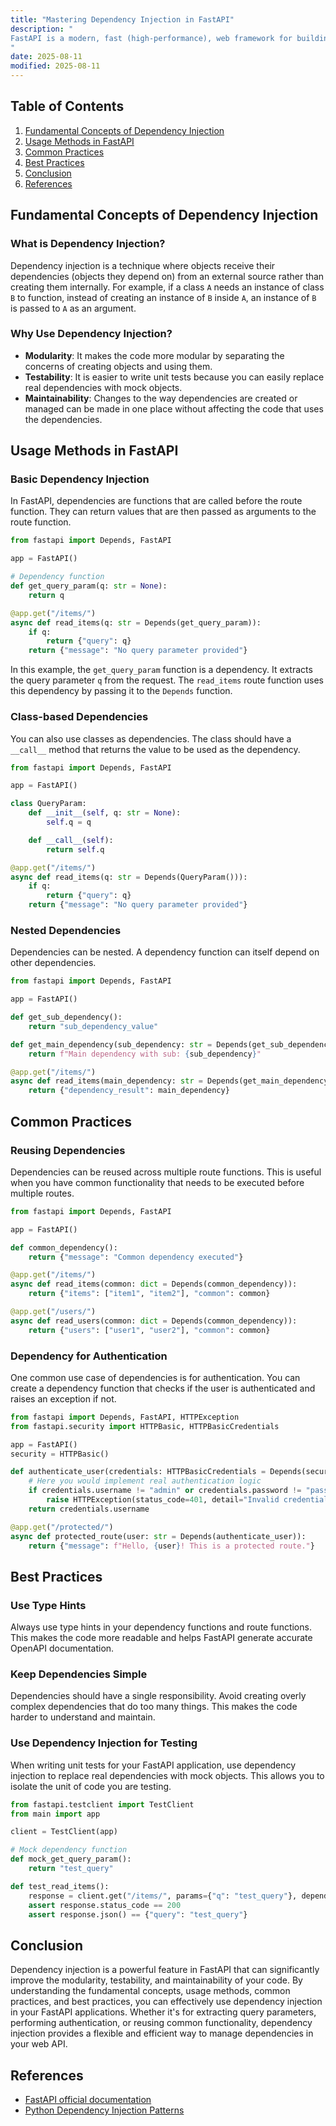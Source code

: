 ```yaml
---
title: "Mastering Dependency Injection in FastAPI"
description: "
FastAPI is a modern, fast (high-performance), web framework for building APIs with Python based on standard Python type hints. One of the most powerful features of FastAPI is its support for dependency injection. Dependency injection is a design pattern that allows you to provide the dependencies of a function or class from the outside, rather than having the function or class create them itself. This makes the code more modular, testable, and easier to maintain. In this blog post, we will explore the fundamental concepts of dependency injection in FastAPI, how to use it, common practices, and best practices.
"
date: 2025-08-11
modified: 2025-08-11
---
```


## Table of Contents
1. [Fundamental Concepts of Dependency Injection](#fundamental-concepts-of-dependency-injection)
2. [Usage Methods in FastAPI](#usage-methods-in-fastapi)
3. [Common Practices](#common-practices)
4. [Best Practices](#best-practices)
5. [Conclusion](#conclusion)
6. [References](#references)

## Fundamental Concepts of Dependency Injection
### What is Dependency Injection?
Dependency injection is a technique where objects receive their dependencies (objects they depend on) from an external source rather than creating them internally. For example, if a class `A` needs an instance of class `B` to function, instead of creating an instance of `B` inside `A`, an instance of `B` is passed to `A` as an argument.

### Why Use Dependency Injection?
- **Modularity**: It makes the code more modular by separating the concerns of creating objects and using them.
- **Testability**: It is easier to write unit tests because you can easily replace real dependencies with mock objects.
- **Maintainability**: Changes to the way dependencies are created or managed can be made in one place without affecting the code that uses the dependencies.

## Usage Methods in FastAPI
### Basic Dependency Injection
In FastAPI, dependencies are functions that are called before the route function. They can return values that are then passed as arguments to the route function.

```python
from fastapi import Depends, FastAPI

app = FastAPI()

# Dependency function
def get_query_param(q: str = None):
    return q

@app.get("/items/")
async def read_items(q: str = Depends(get_query_param)):
    if q:
        return {"query": q}
    return {"message": "No query parameter provided"}

```

In this example, the `get_query_param` function is a dependency. It extracts the query parameter `q` from the request. The `read_items` route function uses this dependency by passing it to the `Depends` function.

### Class-based Dependencies
You can also use classes as dependencies. The class should have a `__call__` method that returns the value to be used as the dependency.

```python
from fastapi import Depends, FastAPI

app = FastAPI()

class QueryParam:
    def __init__(self, q: str = None):
        self.q = q

    def __call__(self):
        return self.q

@app.get("/items/")
async def read_items(q: str = Depends(QueryParam())):
    if q:
        return {"query": q}
    return {"message": "No query parameter provided"}

```

### Nested Dependencies
Dependencies can be nested. A dependency function can itself depend on other dependencies.

```python
from fastapi import Depends, FastAPI

app = FastAPI()

def get_sub_dependency():
    return "sub_dependency_value"

def get_main_dependency(sub_dependency: str = Depends(get_sub_dependency)):
    return f"Main dependency with sub: {sub_dependency}"

@app.get("/items/")
async def read_items(main_dependency: str = Depends(get_main_dependency)):
    return {"dependency_result": main_dependency}

```

## Common Practices
### Reusing Dependencies
Dependencies can be reused across multiple route functions. This is useful when you have common functionality that needs to be executed before multiple routes.

```python
from fastapi import Depends, FastAPI

app = FastAPI()

def common_dependency():
    return {"message": "Common dependency executed"}

@app.get("/items/")
async def read_items(common: dict = Depends(common_dependency)):
    return {"items": ["item1", "item2"], "common": common}

@app.get("/users/")
async def read_users(common: dict = Depends(common_dependency)):
    return {"users": ["user1", "user2"], "common": common}

```

### Dependency for Authentication
One common use case of dependencies is for authentication. You can create a dependency function that checks if the user is authenticated and raises an exception if not.

```python
from fastapi import Depends, FastAPI, HTTPException
from fastapi.security import HTTPBasic, HTTPBasicCredentials

app = FastAPI()
security = HTTPBasic()

def authenticate_user(credentials: HTTPBasicCredentials = Depends(security)):
    # Here you would implement real authentication logic
    if credentials.username != "admin" or credentials.password != "password":
        raise HTTPException(status_code=401, detail="Invalid credentials")
    return credentials.username

@app.get("/protected/")
async def protected_route(user: str = Depends(authenticate_user)):
    return {"message": f"Hello, {user}! This is a protected route."}

```

## Best Practices
### Use Type Hints
Always use type hints in your dependency functions and route functions. This makes the code more readable and helps FastAPI generate accurate OpenAPI documentation.

### Keep Dependencies Simple
Dependencies should have a single responsibility. Avoid creating overly complex dependencies that do too many things. This makes the code harder to understand and maintain.

### Use Dependency Injection for Testing
When writing unit tests for your FastAPI application, use dependency injection to replace real dependencies with mock objects. This allows you to isolate the unit of code you are testing.

```python
from fastapi.testclient import TestClient
from main import app

client = TestClient(app)

# Mock dependency function
def mock_get_query_param():
    return "test_query"

def test_read_items():
    response = client.get("/items/", params={"q": "test_query"}, dependencies=[Depends(mock_get_query_param)])
    assert response.status_code == 200
    assert response.json() == {"query": "test_query"}

```

## Conclusion
Dependency injection is a powerful feature in FastAPI that can significantly improve the modularity, testability, and maintainability of your code. By understanding the fundamental concepts, usage methods, common practices, and best practices, you can effectively use dependency injection in your FastAPI applications. Whether it's for extracting query parameters, performing authentication, or reusing common functionality, dependency injection provides a flexible and efficient way to manage dependencies in your web API.

## References
- [FastAPI official documentation](https://fastapi.tiangolo.com/)
- [Python Dependency Injection Patterns](https://python-patterns.guide/gang-of-four/dependency-injection/)